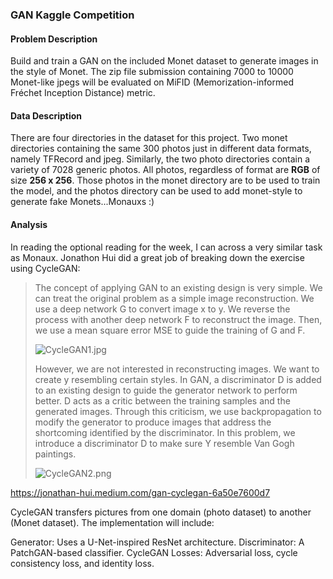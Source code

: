 ### GAN Kaggle Competition

#### Problem Description
Build and train a GAN on the included Monet dataset to generate images in the style of Monet.  The zip file submission containing 7000 to 10000 Monet-like jpegs will be evaluated on MiFID (Memorization-informed Fréchet Inception Distance) metric.

#### Data Description
There are four directories in the dataset for this project.  Two monet directories containing the same 300 photos just in different data formats, namely TFRecord and jpeg.  Similarly, the two photo directories contain a variety of 7028 generic photos.  All photos, regardless of format are **RGB** of size **256 x 256**.  Those photos in the monet directory are to be used to train the model, and the photos directory can be used to add monet-style to generate fake Monets...Monauxs :)

#### Analysis
In reading the optional reading for the week, I can across a very similar task as Monaux.  Jonathon Hui did a great job of breaking down the exercise using CycleGAN:

>The concept of applying GAN to an existing design is very simple. We can treat the original problem as a simple image reconstruction. We use a deep network G to convert image x to y. We reverse the process with another deep network F to reconstruct the image. Then, we use a mean square error MSE to guide the training of G and F.
>
>![CycleGAN1.jpg](attachment:70bdb454-7bc0-42ba-83dc-a13df1370cee.jpg)
>
>However, we are not interested in reconstructing images. We want to create y resembling certain styles. In GAN, a discriminator D is added to an existing design to guide the generator network to perform better. D acts as a critic between the training samples and the generated images. Through this criticism, we use backpropagation to modify the generator to produce images that address the shortcoming identified by the discriminator. In this problem, we introduce a discriminator D to make sure Y resemble Van Gogh paintings.
>
>![CycleGAN2.png](attachment:c280810c-c573-4d98-bf65-0e9539918bac.png)
>
https://jonathan-hui.medium.com/gan-cyclegan-6a50e7600d7

CycleGAN transfers pictures from one domain (photo dataset) to another (Monet dataset). The implementation will include:

Generator: Uses a U-Net-inspired ResNet architecture.
Discriminator: A PatchGAN-based classifier.
CycleGAN Losses: Adversarial loss, cycle consistency loss, and identity loss.
